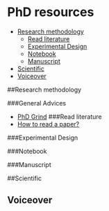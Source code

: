 # PhD resources
* [Research methodology](#Research-methodology)
    * [Read literature](#Read-literature)
    * [Experimental Design](#Experimental-Design)
    * [Notebook](#Notebook)
    * [Manuscript](#Manuscript)
* [Scientific](#Scientific)
* [Voiceover](#Voiceover)

##Research methodology

###General Advices
* [PhD Grind](http://www.pgbovine.net/intro.htm)
###Read literature
* [How to read a paper?](http://blizzard.cs.uwaterloo.ca/keshav/home/Papers/data/07/paper-reading.pdf)


###Experimental Design

###Notebook

###Manuscript

##Scientific


## Voiceover
